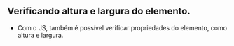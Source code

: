 ## Verificando altura e largura do elemento.

- Com o JS, também é possível verificar propriedades do elemento, como altura e largura.
